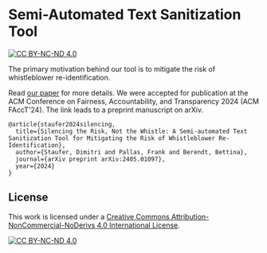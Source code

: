 # Semi-Automated Text Sanitization Tool
[![CC BY-NC-ND 4.0][cc-by-nc-nd-shield]][cc-by-nc-nd]

The primary motivation behind our tool is to mitigate the risk of whistleblower re-identification.

Read [our paper](https://arxiv.org/abs/2405.01097) for more details. We were accepted for publication at the ACM Conference on Fairness, Accountability, and Transparency 2024 (ACM FAccT'24). The link leads to a preprint manuscript on arXiv.

```
@article{staufer2024silencing,
  title={Silencing the Risk, Not the Whistle: A Semi-automated Text Sanitization Tool for Mitigating the Risk of Whistleblower Re-Identification},
  author={Staufer, Dimitri and Pallas, Frank and Berendt, Bettina},
  journal={arXiv preprint arXiv:2405.01097},
  year={2024}
}
```

## License

This work is licensed under a
[Creative Commons Attribution-NonCommercial-NoDerivs 4.0 International License][cc-by-nc-nd].

[![CC BY-NC-ND 4.0][cc-by-nc-nd-image]][cc-by-nc-nd]

[cc-by-nc-nd]: https://creativecommons.org/licenses/by-nc-nd/4.0/
[cc-by-nc-nd-image]: https://licensebuttons.net/l/by-nc-nd/4.0/88x31.png
[cc-by-nc-nd-shield]: https://img.shields.io/badge/License-CC%20BY--NC--ND%204.0-lightgrey.svg

